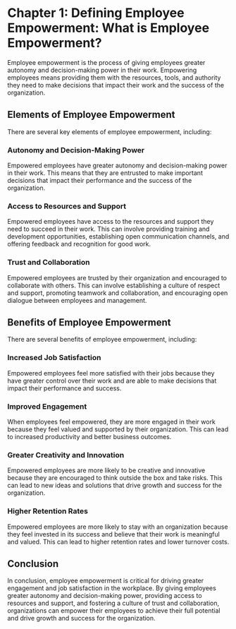 Chapter 1: Defining Employee Empowerment: What is Employee Empowerment?
=======================================================================

Employee empowerment is the process of giving employees greater autonomy and decision-making power in their work. Empowering employees means providing them with the resources, tools, and authority they need to make decisions that impact their work and the success of the organization.

Elements of Employee Empowerment
--------------------------------

There are several key elements of employee empowerment, including:

### Autonomy and Decision-Making Power

Empowered employees have greater autonomy and decision-making power in their work. This means that they are entrusted to make important decisions that impact their performance and the success of the organization.

### Access to Resources and Support

Empowered employees have access to the resources and support they need to succeed in their work. This can involve providing training and development opportunities, establishing open communication channels, and offering feedback and recognition for good work.

### Trust and Collaboration

Empowered employees are trusted by their organization and encouraged to collaborate with others. This can involve establishing a culture of respect and support, promoting teamwork and collaboration, and encouraging open dialogue between employees and management.

Benefits of Employee Empowerment
--------------------------------

There are several benefits of employee empowerment, including:

### Increased Job Satisfaction

Empowered employees feel more satisfied with their jobs because they have greater control over their work and are able to make decisions that impact their performance and success.

### Improved Engagement

When employees feel empowered, they are more engaged in their work because they feel valued and supported by their organization. This can lead to increased productivity and better business outcomes.

### Greater Creativity and Innovation

Empowered employees are more likely to be creative and innovative because they are encouraged to think outside the box and take risks. This can lead to new ideas and solutions that drive growth and success for the organization.

### Higher Retention Rates

Empowered employees are more likely to stay with an organization because they feel invested in its success and believe that their work is meaningful and valued. This can lead to higher retention rates and lower turnover costs.

Conclusion
----------

In conclusion, employee empowerment is critical for driving greater engagement and job satisfaction in the workplace. By giving employees greater autonomy and decision-making power, providing access to resources and support, and fostering a culture of trust and collaboration, organizations can empower their employees to achieve their full potential and drive growth and success for the organization.
